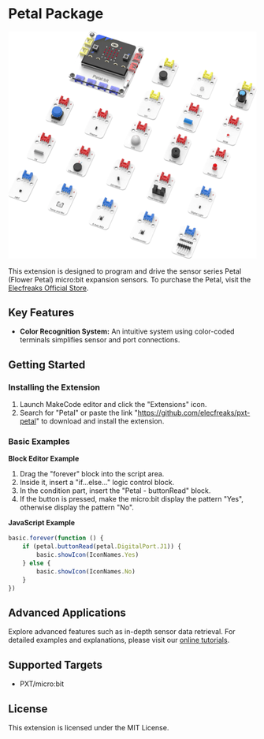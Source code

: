 # Petal Package
![](/Petal.png/)

This extension is designed to program and drive the sensor series Petal (Flower Petal) micro:bit expansion sensors. To purchase the Petal, visit the [Elecfreaks Official Store](https://shop.elecfreaks.com/products/elecfreaks-petal-bit-for-micro-bit).

## Key Features
- **Color Recognition System:** An intuitive system using color-coded terminals simplifies sensor and port connections.

## Getting Started

### Installing the Extension

1. Launch MakeCode editor and click the "Extensions" icon.
2. Search for "Petal" or paste the link "https://github.com/elecfreaks/pxt-petal" to download and install the extension.

### Basic Examples

**Block Editor Example**

1. Drag the "forever" block into the script area.
2. Inside it, insert a "if...else..." logic control block.
3. In the condition part, insert the "Petal - buttonRead" block.
4. If the button is pressed, make the micro:bit display the pattern "Yes", otherwise display the pattern "No".

**JavaScript Example**

```JavaScript
basic.forever(function () {
    if (petal.buttonRead(petal.DigitalPort.J1)) {
        basic.showIcon(IconNames.Yes)
    } else {
        basic.showIcon(IconNames.No)
    }
})
```
## Advanced Applications

Explore advanced features such as in-depth sensor data retrieval. For detailed examples and explanations, please visit our [online tutorials](https://wiki.elecfreaks.com/en/microbit/patel-series/#).

## Supported Targets

- PXT/micro:bit

## License

This extension is licensed under the MIT License.
